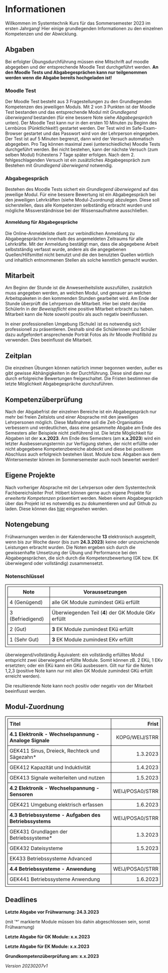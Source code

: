 # Informationen

Willkommen im Systemtechnik Kurs für das Sommersemester 2023 im ersten Jahrgang! Hier einige grundlegenden Informationen zu den einzelnen Kompetenzen und der Abwicklung.

## Abgaben

Bei erfolgter Übungsdurchführung müssen eine Mitschrift auf moodle abgegeben und der entsprechende Moodle Test durchgeführt werden. **An den Moodle Tests und Abgabegesprächen kann nur teilgenommen werden wenn die Abgabe bereits hochgeladen ist!**

### Moodle Test

Der Moodle Test besteht aus 3 Fragestellungen zu den Grundlegenden Kompetenzen des jeweiligen Moduls. Mit 2 von 3 Punkten ist der Moodle Test bestanden und das entsprechende Modul mit *Grundlegend überwiegend* bestanden (für eine bessere Note siehe *Abgabegespräch* unten). Der Moodle Test kann nur in den ersten 10 Minuten zu Beginn des Lernbüros (Pünktlichkeit!) gestartet werden. Der Test wird im Safe-Exam-Browser gestartet und das Passwort wird von der Lehrperson eingegeben. Der Test ist auf 5 Minuten begrenzt, dann wird der Versuch automatisch abgegeben. Pro Tag können maximal zwei (unterschiedliche) Moodle Tests durchgeführt werden. Bei nicht bestehen, kann der nächste Versuch (zum selben Modul) frühestens 7 Tage später erfolgen. Nach dem 2. fehlgeschlagenden Versuch ist ein zusätzliches Abgabegespräch zum Bestehen mit *Grundlegend überwiegend* notwendig.

### Abgabegespräch

Bestehen des Moodle Tests sichert ein *Grundlegend überwiegend* auf das jeweilige Modul. Für eine bessere Bewertung ist ein Abgabegespräch bei den jeweiligen Lehrkräften (siehe Modul-Zuordnung) abzulegen. Diese soll sicherstellen, dass alle Kompetenzen selbständig erbracht wurden und mögliche Missverständnisse bei der Wissensaufnahme ausschließen.

#### Anmeldung für Abgabegespräche

Die Online-Anmeldeliste dient zur verbindlichen Anmeldung zu Abgabegesprächen innerhalb des angemeldeten Zeitraums für alle Lehrkräfte.
Mit der Anmeldung bestätigt man, dass die abgegebene Arbeit selbstständig verfasst wurde, andere als die angegebenen Quellen/Hilfsmittel nicht benutzt und die den benutzten Quellen wörtlich und inhaltlich entnommenen Stellen als solche kenntlich gemacht wurden.

## Mitarbeit

Am Beginn der Stunde ist die Anwesenheitsliste auszufüllen, zusätzlich muss angegeben werden, an welchen Modul, und genauer an welchen Arbeitspaketen in den kommenden Stunden gearbeitet wird. Am Ende der Stunde überprüft die Lehrperson die Mitarbeit. Hier bei steht der/die SchülerIn in der *Beweispflicht* eine positive Mitarbeit erbracht zu haben. Mitarbeit kann die Note sowohl positiv als auch negativ beeinflussen.

In einer professionellen Umgebung (Schule) ist es notwendig sich professionell zu präsentieren. Deshalb sind die Schülerinnen und Schüler dazu aufgefordert ansprechende Porträt Fotos als ihr Moodle Profilbild zu verwenden. Dies beeinflusst die Mitarbeit.


## Zeitplan

Die einzelnen Übungen können natürlich immer begonnen werden, außer es gibt gewisse Abhängigkeiten in der Durchführung. Diese sind dann nur durch erfolgreiche Bewertungen freigeschaltet. Die Fristen bestimmen die letzte Möglichkeit Abgabegespräche durchzuführen.


## Kompetenzüberprüfung

Nach der Abgabefrist der einzelnen Bereiche ist ein Abgabegespräch nur mehr bei freien Zeitslots und einer Absprache mit den jeweiligen Lehrpersonen möglich.
Diese Maßnahme soll die Zeit-Organisation verbessern und verdeutlichen, dass eine gesammelte Abgabe am Ende des Semesters aller Beispiele nicht zielführend ist. Die letzte Möglichkeit für Abgaben ist der **x.x.2023**. Am Ende des Semesters (am **x.x.2023**) wird ein letzter Ausbesserungstermin zur Verfügung stehen, der nicht erfüllte oder nicht abgegebene Kompetenzbereiche abdeckt und diese bei positivem Abschluss auch erfolgreich bestehen lässt.
Module bzw. Abgaben aus dem Wintersemester können im Sommersemester auch noch bewertet werden!

## Eigene Projekte

Nach vorheriger Absprache mit der Lehrperson oder dem Systemtechnik Fachbereichsleiter Prof. Höbert können gerne auch eigene Projekte für *erweiterte Kompetenzen* präsentiert werden. Neben einem Abgabegespräch über das Projekt ist es notwendig es zu dokumentieren und auf Github zu laden. Diese können das [hier](https://github.com/TGM-HIT/syt-exercises/tree/master/student_projects) eingesehen werden.

## Notengebung

Frühwarnungen werden in der Kalenderwoche **13** elektronisch ausgeteilt, wenn bis zur Woche davor (bis zum **24.3.2023**) keine oder unzureichende Leistungen erbracht wurden.
Die Noten ergeben sich durch die gewissenhafte Umsetzung der Übung und Performance bei den Abgabegesprächen, die sich durch die Kompetenzbewertung (GK bzw. EK überwiegend oder vollständig) zusammensetzt.

### Notenschlüssel

| Note             | Voraussetzungen                                      |
| ---------------- | ---------------------------------------------------- |
| 4 (Genügend)     | alle GK Module zumindest GKü erfüllt                 |
| 3 (Befriedigend) | Überwiegenden Teil (**4**) der GK Module GKv erfüllt |
| 2 (Gut)          | **3** EK Module zumindest EKü erfüllt                |
| 1 (Sehr Gut)     | **3** EK Module zumindest EKv erfüllt                |

überwiegend/vollständig Äquivalent: ein vollständig erfülltes Modul entspricht zwei überwiegend erfüllte Module. Somit können zB. 2 EKü, 1 EKv ersetzten; oder ein EKü kann ein GKü ausbessern. Gilt nur für die Noten 1,2,3 (positive Note kann nur mit allen GK Module zumindest GKü erfüllt erreicht werden). 

Die resultierende Note kann noch positiv oder negativ von der Mitarbeit beeinflusst werden.


## Modul-Zuordnung

|Titel|Frist|
|:-|-:|
|**4.1 Elektronik - Wechselspannung - Analoge Signale**| KOPG/WEIJ/STRR |
| GEK411 Sinus, Dreieck, Rechteck und Sägezahn* |   1.3.2023 |
| GEK412 Kapazität und Induktivität |  1.4.2023 |
| GEK413 Signale weiterleiten und nutzen |  1.5.2023 |
| **4.2 Elektronik - Wechselspannung - Sensoren**              | WEIJ/POSA0/STRR |
| GEK421 Umgebung elektrisch erfassen | 1.6.2023 |
| **4.3 Betriebssysteme - Aufgaben des Betriebssystems**       | WEIJ/POSA0/STRR |
| GEK431 Grundlagen der Betriebssysteme* |  1.3.2023 |
| GEK432 Dateisysteme |  1.5.2023 |
| EK433 Betriebssysteme Advanced |           |
| **4.4 Betriebssysteme - Anwendung**                          | WEIJ/POSA0/STRR |
| GEK441 Betriebssysteme Anwendung |  1.6.2023 |

## Deadlines

**Letzte Abgabe vor Frühwarnung: 24.3.2023**

(mit '*' markierte Module müssen bis dahin abgeschlossen sein, sonst Frühwarnung)

**Letzte Abgabe für GK Module: x.x.2023**

**Letzte Abgabe für EK Module: x.x.2023**

**Grundkompetenzüberprüfung am: x.x.2023**

*Version 20230207v1*

<style>
table, th, td {
  border: 1px solid black;
  border-collapse: collapse;
  padding: 6px;
}
</style>
